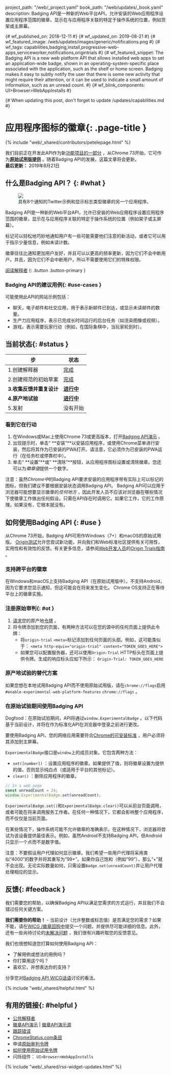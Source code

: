 project_path: "/web/_project.yaml"
book_path: "/web/updates/_book.yaml"
description: Badging API是一种新的Web平台API，允许安装的Web应用程序设置应用程序范围的徽章，显示在与应用程序关联的特定于操作系统的位置，例如货架或主屏幕。

{# wf_published_on: 2018-12-11 #} {# wf_updated_on: 2019-08-21 #} {# wf_featured_image: /web/updates/images/generic/notifications.png #} {# wf_tags: capabilities,badging,install,progressive-web-apps,serviceworker,notifications,origintrials #} {# wf_featured_snippet: The Badging API is a new web platform API that allows installed web apps to set an application-wide badge, shown in an operating-system-specific place associated with the application, such as the shelf or home screen. Badging makes it easy to subtly notify the user that there is some new activity that might require their attention, or it can be used to indicate a small amount of information, such as an unread count. #} {# wf_blink_components: UI>Browser>WebAppInstalls #}

{# When updating this post, don't forget to update /updates/capabilities.md #}

# 应用程序图标的徽章{: .page-title }

{% include "web/_shared/contributors/petelepage.html" %}

<div class="clearfix"></div>

<aside class="caution">我们目前正在开发此API作为新<a href="/web/updates/capabilities">功能项目的一部分</a> ，从Chrome 73开始，它可作为<a href="#ot"><b>原始试用版提供</b></a> 。随着Badging API的发展，这篇文章将会更新。 <br> <b>最后更新：</b> 2019年8月21日</aside>

## 什么是Badging API？ {: #what }

<figure class="attempt-right">
  <img src="/web/updates/images/2018/12/badges-on-windows.jpg">
  <figcaption>具有8个通知的Twitter示例和显示标志类型徽章的另一个应用程序。</figcaption>
</figure>

Badging API是一种新的Web平台API，允许已安装的Web应用程序设置应用程序范围的徽章，显示在与应用程序关联的特定于操作系统的位置（例如架子或主屏幕）。

标记可以轻松地巧妙地通知用户有一些可能需要他们注意的新活动，或者它可以用于指示少量信息，例如未读计数。

徽章往往比通知更加用户友好，并且可以以更高的频率更新，因为它们不会中断用户。并且，因为它们不会中断用户，所以不需要使用它们的特殊权限。

[阅读解释者](https://github.com/WICG/badging/blob/master/explainer.md) {: .button .button-primary }

<div class="clearfix"></div>

### Badging API的建议用例{: #use-cases }

可能使用此API的网站示例包括：

- 聊天，电子邮件和社交应用，用于表示新邮件已到达，或显示未读邮件的数量。
- 生产力应用程序，表示已完成长时间运行的后台任务（如渲染图像或视频）。
- 游戏，表示需要玩家行动（例如，在国际象棋中，当玩家轮到时）。

## 当前状态{: #status }

步 | 状态
--- | ---
1.创建解释器 | [完成](https://github.com/WICG/badging/blob/master/explainer.md)
2.创建规范的初始草案 | [完成](https://wicg.github.io/badging/)
**3.收集反馈并重复设计** | [**进行中**](#feedback)
**4.原产地试验** | [**进行中**](#ot)
5.发射 | 没有开始

### 看到它在行动

1. 在Windows或Mac上使用Chrome 73或更高版本，打开[Badging API演示](https://badging-api.glitch.me/) 。
2. 出现提示时，单击“ **安装”**以安装应用程序，或使用Chrome菜单进行安装，然后将其作为已安装的PWA打开。请注意，它必须作为已安装的PWA运行（在任务栏或停靠栏中）。
3. 单击“ **设置”**或“ **清除”**按钮，从应用程序图标设置或清除徽章。您还可以为*徽章值*提供一个数字。

注意：虽然*Chrome中*的Badging API要求安装的应用程序带有实际上可以标记的图标，但我们建议不要根据安装状态调用Badging API。 Badging API可以应用于浏览器可能想要显示徽章的*任何地方* ，因此开发人员不应该对浏览器在哪些情况下使徽章工作做出任何假设。只需在API存在时调用它。如果它工作，它的工作原理。如果没有，它根本就没有。

## 如何使用Badging API {: #use }

从Chrome 73开始，Badging API可用作Windows（7+）和macOS的原始试用版。 [Origin测试](https://github.com/GoogleChrome/OriginTrials/blob/gh-pages/README.md)允许您尝试新功能，并向我们和Web标准社区提供有关可用性，实用性和有效性的反馈。有关更多信息，请参阅[Web开发人员](https://github.com/GoogleChrome/OriginTrials/blob/gh-pages/developer-guide.md)的[Origin Trials指南](https://github.com/GoogleChrome/OriginTrials/blob/gh-pages/developer-guide.md) 。

### 支持跨平台的徽章

在Windows和macOS上支持Badging API（在原始试用版中）。不支持Android，因为它要求您显示通知，但这可能会在将来发生变化。 Chrome OS支持正在等待平台上的徽章实施。

### 注册原始审判{: #ot }

1. [请求](https://developers.chrome.com/origintrials/#/view_trial/1711367858400788481)您的原产地[令牌](https://developers.chrome.com/origintrials/#/view_trial/1711367858400788481) 。
2. 将令牌添加到您的页面，有两种方法可以在您的源中的任何页面上提供此令牌： 
    - 将`origin-trial` `<meta>`标记添加到任何页面的头部。例如，这可能类似于： `<meta http-equiv="origin-trial" content="TOKEN_GOES_HERE">` 
    - 如果您可以配置服务器，还可以使用`Origin-Trial` HTTP标头在页面上提供令牌。生成的响应标头应如下所示： `Origin-Trial: TOKEN_GOES_HERE` 

### 原产地试验的替代方案

如果您想在本地试用Badging API而不使用原始试用版，请在`chrome://flags`启用`#enable-experimental-web-platform-features` `chrome://flags` 。

### 在原始试验期间使用Badging API

Dogfood：在原始试验期间，API将通过`window.ExperimentalBadge` 。以下代码基于当前设计，并将在作为标准化API在浏览器中登录之前进行更改。

要使用Badging API，您的网络应用需要符合[Chrome的可安装标准](/web/fundamentals/app-install-banners/#criteria) ，用户必须将其添加到主屏幕。

`ExperimentalBadge`接口是`window`上的成员对象。它包含两种方法：

- `set([number])` ：设置应用程序的徽章。如果提供了值，则将徽章设置为提供的值，否则显示纯白点（或适用于平台的其他标记）。
- `clear()` ：删除应用程序的徽章。

```js
// In a web page
const unreadCount = 24;
window.ExperimentalBadge.set(unreadCount);
```

`ExperimentalBadge.set()`和`ExperimentalBadge.clear()`可以从前台页面调用，或者可能在将来调用服务工作者。在任何一种情况下，它都会影响整个应用程序，而不仅仅是当前页面。

在某些情况下，操作系统可能不允许徽章的准确表示，在这种情况下，浏览器将尝试为该设备提供最佳表示。例如，虽然Android不支持Badging API，但Android只显示一个点而不是数字值。

注意：不要假设用户代理如何显示徽章。我们希望一些用户代理将采用类似“4000”的数字并将其重写为“99+”。如果你自己饱和（例如“99”），那么“+”就不会出现。无论实际数量如何，只需设置`Badge.set(unreadCount)`并让用户代理处理相应的显示。

## 反馈{: #feedback }

我们需要您的帮助，以确保Badging API以满足您需求的方式运行，并且我们不会错过任何关键方案。

<aside class="key-point"><b>我们需要你的帮助！</b> - 当前设计（允许整数或标志值）是否满足您的需求？如果不能，请在<a href="https://github.com/WICG/badging/issues">WICG /徽章回购中</a>提交一个问题，并提供尽可能详细的信息。此外，还有一些尚待讨论的<a href="https://github.com/WICG/badging/blob/master/choices.md">未解决问题</a> ，我们很有兴趣听取您的反馈意见。</aside>

我们也很想知道您打算如何使用Badging API：

- 了解用例或想法的用例吗？
- 你打算用这个吗？
- 喜欢它，并想表达你的支持？

分享您对[Badging API WICG话语](https://discourse.wicg.io/t/badging-api-for-showing-an-indicator-on-a-web-apps-shelf-icon/2900)讨论的看法。

{% include "web/_shared/helpful.html" %}

## 有用的链接{: #helpful }

- [公共解释者](https://github.com/WICG/badging/blob/master/explainer.md)
- [徽章API演示](https://badging-api.glitch.me/) | [徽章API演示源](https://glitch.com/edit/#!/badging-api?path=demo.js)
- [跟踪错误](https://bugs.chromium.org/p/chromium/issues/detail?id=719176)
- [ChromeStatus.com条目](https://www.chromestatus.com/features/6068482055602176)
- 申请[原始审判令牌](https://developers.chrome.com/origintrials/#/view_trial/1711367858400788481)
- [如何使用原始试用令牌](https://github.com/GoogleChrome/OriginTrials/blob/gh-pages/developer-guide.md#how-do-i-enable-an-experimental-feature-on-my-origin)
- 闪烁组件： `UI>Browser>WebAppInstalls`

{% include "web/_shared/rss-widget-updates.html" %}
